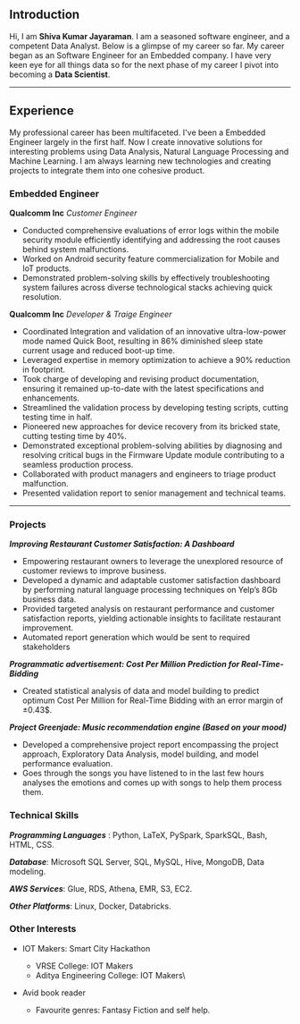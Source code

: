 ## Introduction
Hi, I am **Shiva Kumar Jayaraman**. I am a seasoned software engineer, and a competent Data Analyst. Below is a glimpse of my career so far. 
My career began as an Software Engineer for an Embedded company. I have very keen eye for all things data so for the next phase of my career I pivot into becoming a **Data Scientist**. 

<!-- [Link to another page](./another-page.html). -->
***

## Experience

My professional career has been multifaceted. I've been a Embedded Engineer largely in the first half. Now I create innovative solutions for interesting problems using Data Analysis, Natural Language Processing and Machine Learning. I am always learning new technologies and creating projects to integrate them into one cohesive product.

<!-- **FlyEasy**
_Mobile App Developer_
- Frontend developer for the FlyEasy mobile application.
- Converted design screens into working mockups. -->

### Embedded Engineer

**Qualcomm Inc**
_Customer Engineer_
* Conducted comprehensive evaluations of error logs within the mobile security module efficiently
identifying and addressing the root causes behind system malfunctions.
* Worked on Android security feature commercialization for Mobile and IoT products.
* Demonstrated problem-solving skills by effectively troubleshooting system failures across diverse
technological stacks achieving quick resolution.


**Qualcomm Inc**
_Developer & Traige Engineer_
* Coordinated Integration and validation of an innovative ultra-low-power mode named Quick Boot,
resulting in 86% diminished sleep state current usage and reduced boot-up time.
* Leveraged expertise in memory optimization to achieve a 90% reduction in footprint.
* Took charge of developing and revising product documentation, ensuring it remained up-to-date
with the latest specifications and enhancements.
* Streamlined the validation process by developing testing scripts, cutting testing time in half.
* Pioneered new approaches for device recovery from its bricked state, cutting testing time by 40%.
* Demonstrated exceptional problem-solving abilities by diagnosing and resolving critical bugs in the Firmware Update module contributing to a seamless production process.
* Collaborated with product managers and engineers to triage product malfunction.
* Presented validation report to senior management and technical teams.

* * *

### Projects

_**Improving Restaurant Customer Satisfaction: A Dashboard**_

* Empowering restaurant owners to leverage the unexplored resource of customer reviews to improve
business.
* Developed a dynamic and adaptable customer satisfaction dashboard by performing natural language processing techniques on Yelp’s 8Gb business data.
* Provided targeted analysis on restaurant performance and customer satisfaction reports, yielding
actionable insights to facilitate restaurant improvement.
* Automated report generation which would be sent to required stakeholders


_**Programmatic advertisement: Cost Per Million Prediction for Real-Time-Bidding**_

* Created statistical analysis of data and model building to predict optimum Cost Per Million for Real-Time Bidding with an error margin of ±0.43$.

_**Project Greenjade: Music recommendation engine (Based on your mood)**_

* Developed a comprehensive project report encompassing the project approach, Exploratory Data Analysis, model building, and model performance evaluation. 
* Goes through the songs you have listened to in the last few hours analyses the emotions and comes up with songs to help them process them.

### Technical Skills

_**Programming Languages**_ : Python, LaTeX, PySpark, SparkSQL, Bash, HTML, CSS.

_**Database**_: Microsoft SQL Server, SQL, MySQL, Hive, MongoDB, Data modeling.

_**AWS Services**_: Glue, RDS, Athena, EMR, S3, EC2.

_**Other Platforms**_: Linux, Docker, Databricks.

### Other Interests

* IOT Makers: Smart City Hackathon
  * VRSE College: IOT Makers
  * Aditya Engineering College: IOT Makers\
  
* Avid book reader
  * Favourite genres: Fantasy Fiction and self help.

<!-- > This is a blockquote following a header.
>
> When something is important enough, you do it even if the odds are not in your favor.

### Header 3

```js
// Javascript code with syntax highlighting.
var fun = function lang(l) {
  dateformat.i18n = require('./lang/' + l)
  return true;
}
```

```ruby
# Ruby code with syntax highlighting
GitHubPages::Dependencies.gems.each do |gem, version|
  s.add_dependency(gem, "= #{version}")
end
```

#### Header 4

*   This is an unordered list following a header.
*   This is an unordered list following a header.
*   This is an unordered list following a header.

##### Header 5

1.  This is an ordered list following a header.
2.  This is an ordered list following a header.
3.  This is an ordered list following a header.

###### Header 6

| head1        | head two          | three |
|:-------------|:------------------|:------|
| ok           | good swedish fish | nice  |
| out of stock | good and plenty   | nice  |
| ok           | good `oreos`      | hmm   |
| ok           | good `zoute` drop | yumm  |

### There's a horizontal rule below this.

* * *

### Here is an unordered list:

*   Item foo
*   Item bar
*   Item baz
*   Item zip

### And an ordered list:

1.  Item one
1.  Item two
1.  Item three
1.  Item four

### And a nested list:

- level 1 item
  - level 2 item
  - level 2 item
    - level 3 item
    - level 3 item
- level 1 item
  - level 2 item
  - level 2 item
  - level 2 item
- level 1 item
  - level 2 item
  - level 2 item
- level 1 item

### Small image

![Octocat](https://github.githubassets.com/images/icons/emoji/octocat.png)

### Large image

![Branching](https://guides.github.com/activities/hello-world/branching.png)


### Definition lists can be used with HTML syntax.

<dl>
<dt>Name</dt>
<dd>Godzilla</dd>
<dt>Born</dt>
<dd>1952</dd>
<dt>Birthplace</dt>
<dd>Japan</dd>
<dt>Color</dt>
<dd>Green</dd>
</dl>

```
Long, single-line code blocks should not wrap. They should horizontally scroll if they are too long. This line should be long enough to demonstrate this.
```

```
The final element.
``` -->
